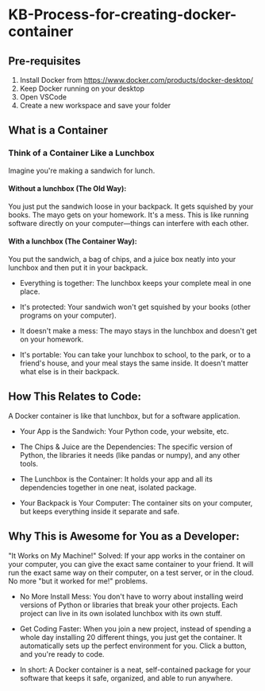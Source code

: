 # KB-Process-for-creating-docker-container

## Pre-requisites
1. Install Docker from https://www.docker.com/products/docker-desktop/
2. Keep Docker running on your desktop
3. Open VSCode
4. Create a new workspace and save your folder

## What is a Container
### Think of a Container Like a Lunchbox
Imagine you're making a sandwich for lunch.

#### Without a lunchbox (The Old Way):
You just put the sandwich loose in your backpack. It gets squished by your books. The mayo gets on your homework. It's a mess. This is like running software directly on your computer—things can interfere with each other.

#### With a lunchbox (The Container Way):
You put the sandwich, a bag of chips, and a juice box neatly into your lunchbox and then put it in your backpack.

- Everything is together: The lunchbox keeps your complete meal in one place.

- It's protected: Your sandwich won't get squished by your books (other programs on your computer).

- It doesn't make a mess: The mayo stays in the lunchbox and doesn't get on your homework.

- It's portable: You can take your lunchbox to school, to the park, or to a friend's house, and your meal stays the same inside. It doesn't matter what else is in their backpack.

## How This Relates to Code:
A Docker container is like that lunchbox, but for a software application.

- Your App is the Sandwich: Your Python code, your website, etc.

- The Chips & Juice are the Dependencies: The specific version of Python, the libraries it needs (like pandas or numpy), and any other tools.

- The Lunchbox is the Container: It holds your app and all its dependencies together in one neat, isolated package.

- Your Backpack is Your Computer: The container sits on your computer, but keeps everything inside it separate and safe.

## Why This is Awesome for You as a Developer:
"It Works on My Machine!" Solved: If your app works in the container on your computer, you can give the exact same container to your friend. It will run the exact same way on their computer, on a test server, or in the cloud. No more "but it worked for me!" problems.

- No More Install Mess: You don't have to worry about installing weird versions of Python or libraries that break your other projects. Each project can live in its own isolated lunchbox with its own stuff.

- Get Coding Faster: When you join a new project, instead of spending a whole day installing 20 different things, you just get the container. It automatically sets up the perfect environment for you. Click a button, and you're ready to code.

- In short: A Docker container is a neat, self-contained package for your software that keeps it safe, organized, and able to run anywhere.
